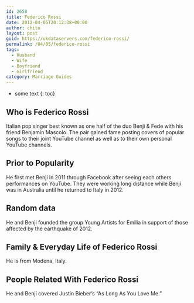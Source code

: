 ```yaml
---
id: 2658
title: Federico Rossi
date: 2012-04-05T20:12:38+00:00
author: chito
layout: post
guid: https://ukdataservers.com/federico-rossi/
permalink: /04/05/federico-rossi
tags:
  - Husband
  - Wife
  - Boyfriend
  - Girlfriend
category: Marriage Guides
---
```


* some text
{: toc}


## Who is  Federico Rossi
                  
                  
                  
Italian pop singer best known as one half of the duo Benji & Fede with his friend Benjamin Mascolo. The pair gained fame posting covers of popular songs to their joint YouTube channel as well as to their own personal YouTube channels.
                  
                
                
                
## Prior to Popularity 
                  
                  
                  
He first met Benji in 2011 through Facebook after seeing each others performances on YouTube. They were working long distance while Benji was in Australia until he returned to Italy in 2012.
                  
                
                
                
## Random data 
                  
                  
                  
He and Benji founded the group Young Artists for Emilia in support of those affected by the earthquake of 2012.
                  
                
                
                
## Family & Everyday Life of Federico Rossi
                  
                  
                  
He is from Modena, Italy.
                  
                
                
                
## People Related With  Federico Rossi
                  
                  
                  
He and Benji covered Justin Bieber&#8217;s &#8220;As Long As You Love Me.&#8221;
                  
                
              
            
          
          
          
    
    
  
